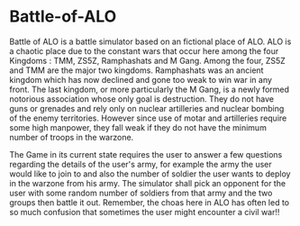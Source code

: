 # Battle-of-ALO

 Battle of ALO is a battle simulator based on an fictional place of ALO. ALO is a chaotic place due to the constant wars that occur here among the four Kingdoms : TMM, ZS5Z, Ramphashats and M Gang. Among the four, ZS5Z and TMM are the major two kingdoms. Ramphashats was an ancient kingdom which has now declined and gone too weak to win war in any front. The last kingdom, or more particularly the M Gang, is a newly formed notorious association whose only goal is destruction. They do not have guns or grenades and rely only on nuclear artilleries and nuclear bombing of the enemy territories. However since use of motar and artilleries require some high manpower, they fall weak if they do not have the minimum number of troops in the warzone.

 The Game in its current state requires the user to answer a few questions regarding the details of the user's army, for example the army the user would like to join to and also the number of soldier the user wants to deploy in the warzone from his army. The simulator shall pick an opponent for the user with some random number of soldiers from that army and the two groups then battle it out. Remember, the choas here in ALO has often led to so much confusion that sometimes the user might encounter a civil war!! 